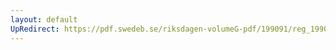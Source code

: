 ```yaml
---
layout: default
UpRedirect: https://pdf.swedeb.se/riksdagen-volumeG-pdf/199091/reg_199091/reg_199091_0402.pdf
---
```

